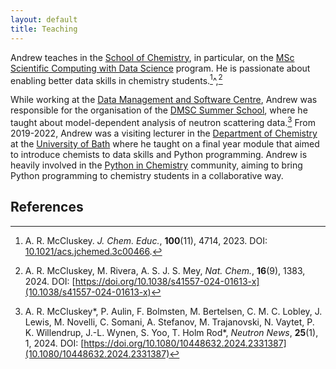 ```yaml
---
layout: default
title: Teaching
---
```


Andrew teaches in the [School of Chemistry](http://www.bris.ac.uk/chemistry/), in particular, on the [MSc Scientific Computing with Data Science](https://www.bristol.ac.uk/study/postgraduate/2023/sci/msc-scientific-computing-with-data-science) program.
He is passionate about enabling better data skills in chemistry students.[^1]^,[^2]

While working at the [Data Management and Software Centre](https://europeanspallationsource.se/data-management-software-centre), Andrew was responsible for the organisation of the [DMSC Summer School](https://indico.esss.lu.se/event/3267/), where he taught about model-dependent analysis of neutron scattering data.[^3] 
From 2019-2022, Andrew was a visiting lecturer in the [Department of Chemistry](https://www.bath.ac.uk/departments/department-of-chemistry/) at the [University of Bath](https://www.bath.ac.uk) where he taught on a final year module that aimed to introduce chemists to data skills and Python programming.
Andrew is heavily involved in the [Python in Chemistry](https://pythoninchemistry.org) community, aiming to bring Python programming to chemistry students in a collaborative way. 

## References

[^1]: A. R. McCluskey. *J. Chem. Educ.*, **100**(11), 4714, 2023. DOI: [10.1021/acs.jchemed.3c00466](https://doi.org/10.1021/acs.jchemed.3c00466).
[^2]: A. R. McCluskey, M. Rivera, A. S. J. S. Mey, *Nat. Chem.*, **16**(9), 1383, 2024. DOI: [https://doi.org/10.1038/s41557-024-01613-x](10.1038/s41557-024-01613-x)
[^3]: A. R. McCluskey*, P. Aulin, F. Bolmsten, M. Bertelsen, C. M. C. Lobley, J. Lewis, M. Novelli, C. Somani, A. Stefanov, M. Trajanovski, N. Vaytet, P. K. Willendrup, J.-L. Wynen, S. Yoo, T. Holm Rod*, *Neutron News*, **25**(1), 1, 2024. DOI: [https://doi.org/10.1080/10448632.2024.2331387](10.1080/10448632.2024.2331387)
